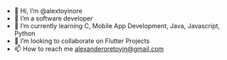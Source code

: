 - 👋 Hi, I’m @alextoyinore
- 👀 I’m a software developer
- 🌱 I’m currently learning C, Mobile App Development, Java, Javascript, Python
- 💞️ I’m looking to collaborate on Flutter Projects
- 📫 How to reach me alexanderoretoyin@gmail.com

<!---
alextoyinore/alextoyinore is a ✨ special ✨ repository because its `README.md` (this file) appears on your GitHub profile.
You can click the Preview link to take a look at your changes.
--->
